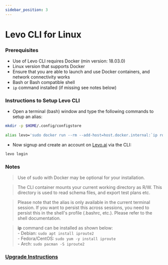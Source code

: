 ```yaml
---
sidebar_position: 3
---
```


# Levo CLI for Linux

### Prerequisites

*   Use of Levo CLI requires Docker (min version: 18.03.0)
*   Linux version that supports Docker
*   Ensure that you are able to launch and use Docker containers, and network connectivity works
*   Bash or Bash compatible shell
*   `ip` command installed (if missing see notes below)

### Instructions to Setup Levo CLI

*   Open a terminal (bash) window and type the following commands to setup an alias:

```bash
mkdir -p $HOME/.config/configstore
 
alias levo='sudo docker run --rm --add-host=host.docker.internal:`ip route|awk '\''/docker0/ { print $9 }'\''` --mount type=bind,source=$HOME/.config/configstore,target=/home/levo/.config/configstore -v $PWD:/home/levo/work:rw -e LOCAL_USER_ID=$(id -u) -e LOCAL_GROUP_ID=$(id -g) -e TERM=xterm-256color -ti levoai/levo:stable'
```

*   Now signup and create an account on [Levo.ai](https://Levo.ai) via the CLI:

```bash
levo login
```

### Notes

> Use of sudo with Docker may be optional for your installation.

> The CLI container mounts your current working directory as R/W. This directory is used to read schema files, and export test plans etc.

> Please note that the alias is only available in the current terminal session. If you want to persist this across sessions, you need to persist this in the shell's profile (.bashrc, etc.). Please refer to the shell documentation.

> **ip** command can be installed as shown below:  
    - Debian: `sudo apt install iproute2`  
    - Fedora/CentOS: `sudo yum -y install iproute`  
    - Arch: `sudo pacman -S iproute2`

### [Upgrade Instructions][cli-upgrade]

[cli-upgrade]: ./levo-cli-upgrade-instructions.md#linux
